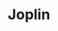 ---
draft: false
title: Joplin
content:
  id: joplin
  name: Joplin
  website: https://joplinapp.org/
  short_description: Joplin - an open source note taking and to-do application with synchronization capabilities for Windows, macOS, Linux, Android and iOS
---